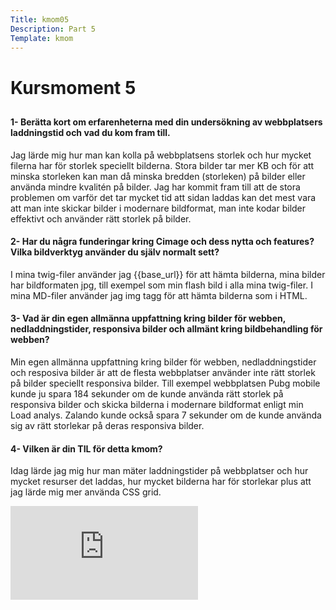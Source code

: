 ```yaml
---
Title: kmom05
Description: Part 5
Template: kmom
---
```




<div class="kmom-content">

<h1> Kursmoment 5 </h1>

<h2></h2>
<h3></h3>
<h4>1- Berätta kort om erfarenheterna med din undersökning av webbplatsers laddningstid och vad du kom fram till.</h4>
<p> Jag lärde mig hur man kan kolla på webbplatsens storlek och hur mycket filerna har för storlek speciellt bilderna. Stora bilder tar mer KB och för att minska storleken kan man då minska bredden (storleken) på bilder eller använda mindre kvalitén på bilder. Jag har kommit fram till att de stora problemen om varför det tar mycket tid att sidan laddas kan det mest vara att man inte skickar bilder i modernare bildformat, man inte kodar bilder effektivt och använder rätt storlek på bilder.  </p>

<h4> 2- Har du några funderingar kring Cimage och dess nytta och features? Vilka bildverktyg använder du själv normalt sett?</h4>
<p>I mina twig-filer använder jag {{base_url}} för att hämta bilderna, mina bilder har bildformaten jpg, till exempel som min flash bild i alla mina twig-filer. I mina MD-filer använder jag img tagg för att hämta bilderna som i HTML. </p>

<h4>3- Vad är din egen allmänna uppfattning kring bilder för webben, nedladdningstider, responsiva bilder och allmänt kring bildbehandling för webben?</h4>
<p> Min egen allmänna uppfattning kring bilder för webben, nedladdningstider och resposiva bilder är att de flesta webbplatser använder inte rätt storlek på bilder speciellt responsiva bilder. Till exempel webbplatsen Pubg mobile kunde ju spara 184 sekunder om de kunde använda rätt storlek på responsiva bilder och skicka bilderna i modernare bildformat enligt min Load analys. Zalando kunde också spara 7 sekunder om de kunde använda sig av rätt storlekar på deras responsiva bilder. </p>

<h4>4- Vilken är din TIL för detta kmom?</h4>
<p> Idag lärde jag mig hur man mäter laddningstider på webbplatser och hur mycket resurser det laddas, hur mycket bilderna har för storlekar plus att jag lärde mig mer använda CSS grid. </p>


<div class="embed-container">
    <iframe title= "Dogs" src="https://www.youtube.com/embed/gpyB54lSpYg" frameborder="0" allowfullscreen></iframe>
</div>

</div>